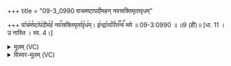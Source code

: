 +++
title = "09-3_0990 वाचमष्टापदीमहन् नवस्रक्तिमृतावृधम्"

+++
वा꣡च꣢म꣣ष्टा꣡प꣢दीम꣣हं꣡ नव꣢꣯स्रक्तिमृता꣣वृ꣡ध꣢म्। इ꣢न्द्रा꣣त्प꣡रि꣢त꣣꣬न्वं꣢꣯ ममे ॥ 09-3:0990 ॥ ॥9 (ही)॥ [धा. 11 । उ नास्ति । स्व. 4।]

<details><summary>मूलम् (VC)</summary>

वा꣡च꣢म꣣ष्टा꣡प꣢दीम꣣हं꣡ नव꣢꣯स्रक्तिमृता꣣वृ꣡ध꣢म् । इ꣢न्द्रा꣣त्प꣡रि꣢त꣣꣬न्वं꣢꣯ ममे ॥९९०॥
</details>

<details><summary>विस्वर-मूलम् (VC)</summary>

वाचमष्टापदीमहं नवस्रक्तिमृतावृधम् । इन्द्रात्परितन्वं ममे ॥९९०॥
</details>